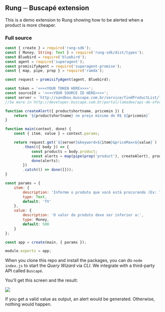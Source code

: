 ## Rung ─ Buscapé extension

This is a demo extension to Rung showing how to be alerted when a product is more cheaper.

### Full source

```js
const { create } = require('rung-sdk');
const { Money, String: Text } = require('rung-sdk/dist/types');
const Bluebird = require('bluebird');
const agent = require('superagent');
const promisifyAgent = require('superagent-promise');
const { map, pipe, prop } = require('ramda');

const request = promisifyAgent(agent, Bluebird);

const token = '<<<<YOUR TOKEN HERE>>>>';
const sourceId = '<<<<YOUR SOURCE ID HERE>>>>';
const server = `http://sandbox.buscape.com.br/service/findProductList/lomadee/${token}/BR/?sourceId=${sourceId}&app-token=${token}&format=json&program=lomadee`;
//Se more in http://developer.buscape.com.br/portal/lomadee/api-de-ofertas/recursos#lista-de-produtos

function createAlert({ productshortname, pricemin }) {
    return `${productshortname} no preço mínimo de R$ ${pricemin}`
}

function main(context, done) {
    const { item, value } = context.params;

    return request.get(`${server}&keyword=${item}&priceMax=${value}`)
        .then(({ body }) => {
            const products = body.product;
            const alerts = map(pipe(prop('product'), createAlert), products);
            done(alerts);
        })
        .catch(() => done([]));
}

const params = {
    item: {
        description: 'Informe o produto que você está procurando (Ex: TV):',
        type: Text,
        default: 'TV'
    },
    value: {
        description: 'O valor do produto deve ser inferior a:',
        type: Money,
        default: 500
    }
};

const app = create(main, { params });

module.exports = app;
```

When you clone this repo and install the packages, you can do `node index.js` to start the _Query Wizard_ via _CLI_. We
integrate with a third-party API called `Buscapé`.

You'll get this screen and the result:

![](http://i.imgur.com/Z3A9uBh.gif)

If you get a valid value as output, an alert would be generated. Otherwise, nothing would happen.
